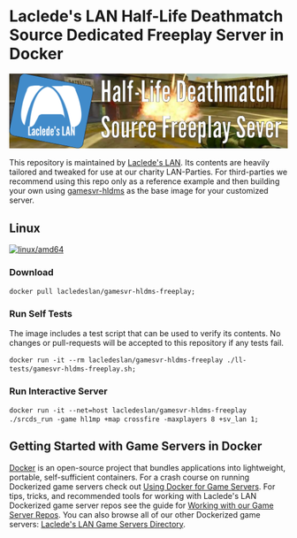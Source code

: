 # Laclede's LAN Half-Life Deathmatch Source Dedicated Freeplay Server in Docker

![Laclede's LAN Half-Life Deathmatch Source Dedicated Freeplay Server](https://raw.githubusercontent.com/LacledesLAN/gamesvr-hldms-freeplay/master/.misc/banner-hldms-freeplay.png "Laclede's LAN Half-Life Deathmatch Source Dedicated Freeplay Server")

This repository is maintained by [Laclede's LAN](https://lacledeslan.com). Its contents are heavily tailored and tweaked for use at our charity LAN-Parties. For third-parties we recommend using this repo only as a reference example and then building your own using [gamesvr-hldms](https://github.com/LacledesLAN/gamesvr-hldms) as the base image for your customized server.

## Linux

[![linux/amd64](https://github.com/LacledesLAN/gamesvr-hldms-freeplay/actions/workflows/build-linux-image.yml/badge.svg)](https://github.com/LacledesLAN/gamesvr-hldms-freeplay/actions/workflows/build-linux-image.yml)

### Download

```shell
docker pull lacledeslan/gamesvr-hldms-freeplay;
```

### Run Self Tests

The image includes a test script that can be used to verify its contents. No changes or pull-requests will be accepted to this repository if any tests fail.

```shell
docker run -it --rm lacledeslan/gamesvr-hldms-freeplay ./ll-tests/gamesvr-hldms-freeplay.sh;
```

### Run Interactive Server

```shell
docker run -it --net=host lacledeslan/gamesvr-hldms-freeplay ./srcds_run -game hl1mp +map crossfire -maxplayers 8 +sv_lan 1;
```

## Getting Started with Game Servers in Docker

[Docker](https://docs.docker.com/) is an open-source project that bundles applications into lightweight, portable, self-sufficient containers. For a crash course on running Dockerized game servers check out [Using Docker for Game Servers](https://github.com/LacledesLAN/README.1ST/blob/master/GameServers/DockerAndGameServers.md). For tips, tricks, and recommended tools for working with Laclede's LAN Dockerized game server repos see the guide for [Working with our Game Server Repos](https://github.com/LacledesLAN/README.1ST/blob/master/GameServers/WorkingWithOurRepos.md). You can also browse all of our other Dockerized game servers: [Laclede's LAN Game Servers Directory](https://github.com/LacledesLAN/README.1ST/tree/master/GameServers).
